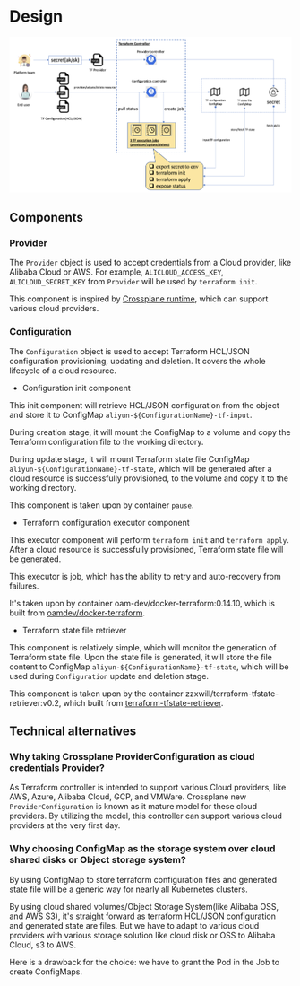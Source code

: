 # Design

![](docs/resources/architecture.png)

## Components

### Provider

The `Provider` object is used to accept credentials from a Cloud provider, like Alibaba Cloud or AWS. For example, `ALICLOUD_ACCESS_KEY`,
`ALICLOUD_SECRET_KEY` from `Provider` will be used by `terraform init`.

This component is inspired by [Crossplane runtime](https://crossplane.io/), which can support various cloud providers.

### Configuration

The `Configuration` object is used to accept Terraform HCL/JSON configuration provisioning, updating and deletion. It covers
the whole lifecycle of a cloud resource.

- Configuration init component

This init component will retrieve HCL/JSON configuration from the object and store it to ConfigMap `aliyun-${ConfigurationName}-tf-input`.

During creation stage, it will mount the ConfigMap to a volume and copy the Terraform configuration file to the working directory.

During update stage, it will mount Terraform state file ConfigMap `aliyun-${ConfigurationName}-tf-state`, which will be generated
after a cloud resource is successfully provisioned, to the volume and copy it to the working directory.

This component is taken upon by container `pause`.

- Terraform configuration executor component

This executor component will perform `terraform init` and `terraform apply`. After a cloud resource is successfully provisioned,
Terraform state file will be generated.

This executor is job, which has the ability to retry and auto-recovery from failures.

It's taken upon by container oam-dev/docker-terraform:0.14.10, which is built from [oamdev/docker-terraform](https://github.com/oam-dev/docker-terraform.git).


- Terraform state file retriever

This component is relatively simple, which will monitor the generation of Terraform state file. Upon the state file is
generated, it will store the file content to ConfigMap `aliyun-${ConfigurationName}-tf-state`, which will be used during
`Configuration` update and deletion stage.

This component is taken upon by the container zzxwill/terraform-tfstate-retriever:v0.2, which  built from [terraform-tfstate-retriever](https://github.com/zzxwill/terraform-tfstate-retriever).

## Technical alternatives

### Why taking Crossplane ProviderConfiguration as cloud credentials Provider?

As Terraform controller is intended to support various Cloud providers, like AWS, Azure, Alibaba Cloud, GCP, and VMWare.
Crossplane new `ProviderConfiguration` is known as it mature model for these cloud providers. By utilizing the model, this
controller can support various cloud providers at the very first day.

### Why choosing ConfigMap as the storage system over cloud shared disks or Object storage system?

By using ConfigMap to store terraform configuration files and generated state file will be a generic way for nearly all
Kubernetes clusters.

By using cloud shared volumes/Object Storage System(like Alibaba OSS, and AWS S3), it's straight forward as terraform
HCL/JSON configuration and generated state are files. But we have to adapt to various cloud providers with various storage
solution like cloud disk or OSS to Alibaba Cloud, s3 to AWS.

Here is a drawback for the choice: we have to grant the Pod in the Job to create ConfigMaps.
